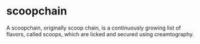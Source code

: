 # scoopchain
A scoopchain, originally scoop chain, is a continuously growing list of flavors, called scoops, which are licked and secured using creamtography.

